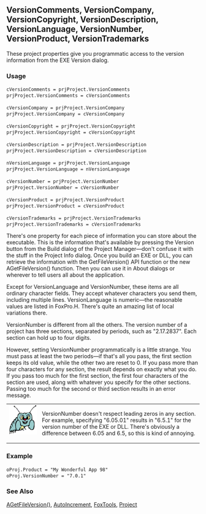 ## VersionComments, VersionCompany, VersionCopyright,  VersionDescription, VersionLanguage, VersionNumber,  VersionProduct, VersionTrademarks

These project properties give you programmatic access to the version information from the EXE Version dialog. 

### Usage

```foxpro
cVersionComments = prjProject.VersionComments
prjProject.VersionComments = cVersionComments

cVersionCompany = prjProject.VersionCompany
prjProject.VersionCompany = cVersionCompany

cVersionCopyright = prjProject.VersionCopyright
prjProject.VersionCopyright = cVersionCopyright

cVersionDescription = prjProject.VersionDescription
prjProject.VersionDescription = cVersionDescription

nVersionLanguage = prjProject.VersionLanguage
prjProject.VersionLanguage = nVersionLanguage

cVersionNumber = prjProject.VersionNumber
prjProject.VersionNumber = cVersionNumber

cVersionProduct = prjProject.VersionProduct
prjProject.VersionProduct = cVersionProduct

cVersionTrademarks = prjProject.VersionTrademarks
prjProject.VersionTrademarks = cVersionTrademarks
```

There's one property for each piece of information you can store about the executable. This is the information that's available by pressing the Version button from the Build dialog of the Project Manager&mdash;don't confuse it with the stuff in the Project Info dialog. Once you build an EXE or DLL, you can retrieve the information with the GetFileVersion() API function or the new AGetFileVersion() function. Then you can use it in About dialogs or wherever to tell users all about the application.

Except for VersionLanguage and VersionNumber, these items are all ordinary character fields. They accept whatever characters you send them, including multiple lines. VersionLanguage is numeric&mdash;the reasonable values are listed in FoxPro.H. There's quite an amazing list of local variations there. 

VersionNumber is different from all the others. The version number of a project has three sections, separated by periods, such as "2.17.2837". Each section can hold up to four digits.

However, setting VersionNumber programmatically is a little strange. You must pass at least the two periods&mdash;if that's all you pass, the first section keeps its old value, while the other two are reset to 0. If you pass more than four characters for any section, the result depends on exactly what you do. If you pass too much for the first section, the first four characters of the section are used, along with whatever you specify for the other sections. Passing too much for the second or third section results in an error message.

<table>
<tr>
  <td width="17%" valign="top">
<img width="95" height="77" src="bug.gif">
  </td>
  <td width="83%">
  <p>VersionNumber doesn't respect leading zeros in any section. For example, specifying &quot;6.05.01&quot; results in &quot;6.5.1&quot; for the version number of the EXE or DLL. There's obviously a difference between 6.05 and 6.5, so this is kind of annoying. </p>
  </td>
 </tr>
</table>

### Example

```foxpro
oProj.Product = "My Wonderful App 98"
oProj.VersionNumber = "7.0.1"
```
### See Also

[AGetFileVersion()](s4g810.md), [AutoIncrement](s4g731.md), [FoxTools](s4g450.md), [Project](s4g730.md)